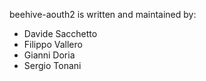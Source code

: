beehive-aouth2 is written and maintained by:

* Davide Sacchetto
* Filippo Vallero
* Gianni Doria
* Sergio Tonani
